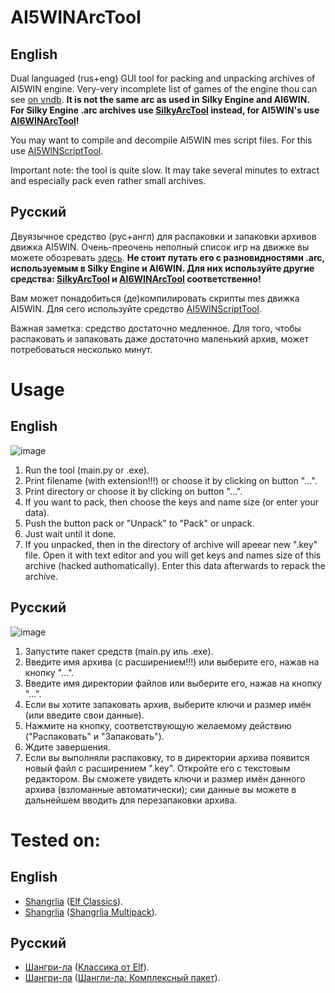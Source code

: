 # AI5WINArcTool
## English
Dual languaged (rus+eng) GUI tool for packing and unpacking archives of AI5WIN engine. Very-very incomplete list of games of the engine thou can see [on vndb](https://vndb.org/r?q=&o=a&s=title&f=fwAI5WIN-). **It is not the same arc as used in Silky Engine and AI6WIN. For Silky Engine .arc archives use [SilkyArcTool](https://github.com/TesterTesterov/SilkyArcTool) instead, for AI5WIN's use [AI6WINArcTool](https://github.com/TesterTesterov/AI6WINArcTool)!**

You may want to compile and decompile AI5WIN mes script files. For this use [AI5WINScriptTool](https://github.com/TesterTesterov/AI5WINScriptTool).

Important note: the tool is quite slow. It may take several minutes to extract and especially pack even rather small archives.

## Русский
Двуязычное средство (рус+англ) для распаковки и запаковки архивов движка AI5WIN. Очень-преочень неполный список игр на движке вы можете обозревать [здесь](https://vndb.org/r?f=fwAI6WIN-). **Не стоит путать его с разновидностями .arc, используемым в Silky Engine и AI6WIN. Для них используйте другие средства: [SilkyArcTool](https://github.com/TesterTesterov/SilkyArcTool) и [AI6WINArcTool](https://github.com/TesterTesterov/AI6WINArcTool) соответственно!**

Вам может понадобиться (де)компилировать скрипты mes движка AI5WIN. Для сего используйте средство [AI5WINScriptTool](https://github.com/TesterTesterov/AI5WINScriptTool).

Важная заметка: средство достаточно медленное. Для того, чтобы распаковать и запаковать даже достаточно маленький архив, может потребоваться несколько минут.

# Usage
## English
![image](https://user-images.githubusercontent.com/66121918/147419469-1665af28-76a8-4ae5-b5e2-c5bf86303fdf.png)
1. Run the tool (main.py or .exe).
2. Print filename (with extension!!!) or choose it by clicking on button "...".
3. Print directory or choose it by clicking on button "...".
4. If you want to pack, then choose the keys and name size (or enter your data).
5. Push the button pack or "Unpack" to "Pack" or unpack.
6. Just wait until it done.
7. If you unpacked, then in the directory of archive will apeear new ".key" file. Open it with text editor and you will get keys and names size of this archive (hacked authomatically). Enter this data afterwards to repack the archive.

## Русский
![image](https://user-images.githubusercontent.com/66121918/147419462-cd395702-66ce-40d7-b9ec-8bdd5080fcbb.png)
1. Запустите пакет средств (main.py иль .exe).
2. Введите имя архива (с расширением!!!) или выберите его, нажав на кнопку "...".
3. Введите имя директории файлов или выберите его, нажав на кнопку "...".
4. Если вы хотите запаковать архив, выберите ключи и размер имён (или введите свои данные).
5. Нажмите на кнопку, соответствующую желаемому действию ("Распаковать" и "Запаковать").
6. Ждите завершения.
7. Если вы выполняли распаковку, то в директории архива появится новый файл с расширением ".key". Откройте его с текстовым редактором. Вы сможете увидеть ключи и размер имён данного архива (взломанные автоматически); сии данные вы можете в дальнейшем вводить для перезапаковки архива.

# Tested on:

## English
- [Shangrlia](https://vndb.org/v3182) ([Elf Classics](https://vndb.org/r5220)).
- [Shangrlia](https://vndb.org/v3182) ([Shangrlia Multipack](https://vndb.org/r6255)).

## Русский
- [Шангри-ла](https://vndb.org/v3182) ([Классика от Elf](https://vndb.org/r5220)).
- [Шангри-ла](https://vndb.org/v3182) ([Шангли-ла: Комплексный пакет](https://vndb.org/r6255)).
